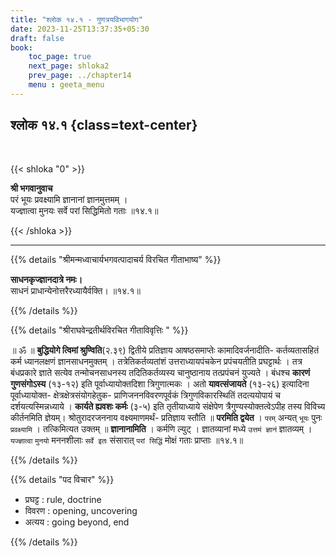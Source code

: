 ```yaml
---
title: "श्लोक १४.१ - गुणत्रयविभागयोग"
date: 2023-11-25T13:37:35+05:30
draft: false
book:
    toc_page: true
    next_page: shloka2
    prev_page: ../chapter14
    menu : geeta_menu
---
```




## श्लोक १४.१ {class=text-center}

<br/>

{{< shloka  "0"  >}}

**श्री भगवानुवाच**    
परं भूयः प्रवक्ष्यामि ज्ञानानां ज्ञानमुत्तमम् ।   
यज्ज्ञात्वा मुनयः सर्वे परां सिद्धिमितो गताः ॥१४.१॥

{{< /shloka >}}

---


{{% details "श्रीमन्मध्वाचार्यभगवत्पादाचर्य विरचित  गीताभाष्य" %}}

**साधनकृज्ज्ञानदात्रे नमः।**  
साधनं प्राधान्येनोत्तरैरध्यायैर्वक्ति। ॥१४.१॥

{{% /details %}}



{{% details "श्रीराघवेन्द्रतीर्थविरचित गीताविवृत्तिः " %}}

॥ ॐ ॥ **बुद्धियोगे त्विमां श्रुण्विति**(२.३९) 
द्वितीये प्रतिज्ञाय आषष्ठसमाप्तेः 
कामादिवर्जनादीति- कर्तव्यतासहितं कर्म ध्यानलक्षणं 
ज्ञानसाधनमुक्तम्‌ । तत्रेतिकर्तव्यतांशं उत्तराध्यायपंचकेन 
प्रपंचयतीति  प्रघट्टार्थः । तत्र
बंधप्रकारे ज्ञाते सत्येव तन्मोचनसाधनस्य तदितिकर्तव्यस्य 
चानुष्ठानाय तत्प्रपंचनं युज्यते । 
बंधश्च **कारणं गुणसंगोऽस्य** (१३-१२) इति 
पूर्वाध्यायोक्तदिशा त्रिगुणात्मकः । अतो 
**यावत्संजायते** (१३-२६) इत्यादिना 
पूर्वाध्यायोक्त- क्षेत्रक्षेत्रसंयोगहेतुक- 
प्राणिजननविवरणपूर्वकं त्रिगुणविकारस्थितिं 
तदत्ययोपायं च दर्शयत्यस्मिन्नध्याये । 
**कार्यते ह्यवशः कर्मः** (३-५) इति 
तृतीयाध्याये संक्षेपेण त्रैगुण्यस्योक्तत्वेऽपीह तस्य 
विविच्य कीर्तनमिति ज्ञेयम्‌। 
श्रोतुरादरजननाय वक्ष्यमाणमर्थं- प्रतिज्ञाय स्तौति 
॥ **परमिति द्वयेत** । `परम्` अन्यत् `भूयः` 
पुनः `प्रवक्ष्यामि` । तत्किमित्यत उक्तम्‌ ॥ **ज्ञानानामिति** । 
कर्मणि ल्युट्‌ । ज्ञातव्यानां मध्ये `उत्तमं ज्ञानं` 
ज्ञातव्यम्‌ ।  `यज्ज्ञात्वा` `मुनयो` मननशीलाः `सर्वे इतः` 
संसारात् `परां सिद्धिं` मोक्षं गताः प्राप्ताः ॥१४.१॥


{{% /details %}}



{{% details "पद विचार" %}}

- प्रघट्ट : rule, doctrine
- विवरण : opening, uncovering
- अत्यय : going beyond, end

{{% /details %}}
